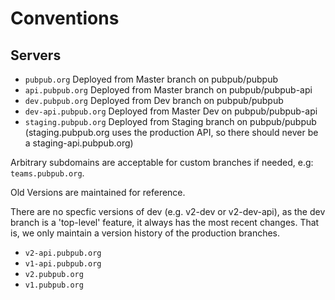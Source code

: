 # Conventions

## Servers

- `pubpub.org` Deployed from Master branch on pubpub/pubpub
- `api.pubpub.org` Deployed from Master branch on pubpub/pubpub-api
- `dev.pubpub.org` Deployed from Dev branch on pubpub/pubpub
- `dev-api.pubpub.org` Deployed from Master Dev on pubpub/pubpub-api
- `staging.pubpub.org` Deployed from Staging branch on pubpub/pubpub
    (staging.pubpub.org uses the production API, so there should never be a staging-api.pubpub.org)

Arbitrary subdomains are acceptable for custom branches if needed, e.g: `teams.pubpub.org`.

Old Versions are maintained for reference.

There are no specfic versions of dev (e.g. v2-dev or v2-dev-api), as the dev branch is a 'top-level' feature, it always has the most recent changes. That is, we only maintain a version history of the production branches.

- `v2-api.pubpub.org`
- `v1-api.pubpub.org`
- `v2.pubpub.org`
- `v1.pubpub.org`